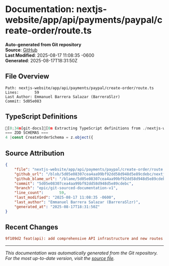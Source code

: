 # Documentation: nextjs-website/app/api/payments/paypal/create-order/route.ts

**Auto-generated from Git repository**  
**Source**: [GitHub](/blob/5d05e08307cea4aa99bf92dd58d948d5e89cdebc/nextjs-website/app/api/payments/paypal/create-order/route.ts)  
**Last Modified**: 2025-08-17 11:08:35 -0600  
**Generated**: 2025-08-17T18:31:50Z

## File Overview

```
Path: nextjs-website/app/api/payments/paypal/create-order/route.ts
Lines:       59
Last Author: Emmanuel Barrera Salazar (BarreraSlzr)
Commit: 5d05e083
```

## TypeScript Definitions

```typescript
[0;34m[git-docs][0m Extracting TypeScript definitions from ./nextjs-website/app/api/payments/paypal/create-order/route.ts
=== ZOD SCHEMAS ===
4 |const CreateOrderSchema = z.object({
```

## Source Attribution

```json
{
    "file": "nextjs-website/app/api/payments/paypal/create-order/route.ts",
    "github_url": "/blob/5d05e08307cea4aa99bf92dd58d948d5e89cdebc/nextjs-website/app/api/payments/paypal/create-order/route.ts",
    "github_blame_url": "/blame/5d05e08307cea4aa99bf92dd58d948d5e89cdebc/nextjs-website/app/api/payments/paypal/create-order/route.ts",
    "commit": "5d05e08307cea4aa99bf92dd58d948d5e89cdebc",
    "branch": "epic/git-sourced-documentation-v1",
    "line_count":       59,
    "last_modified": "2025-08-17 11:08:35 -0600",
    "last_author": "Emmanuel Barrera Salazar (BarreraSlzr)",
    "generated_at": "2025-08-17T18:31:50Z"
}
```

## Recent Changes

```diff
9f109d2 feat(api): add comprehensive API infrastructure and new routes
```

---
*This documentation was automatically generated from the Git repository. 
For the most up-to-date version, visit the [source file](/blob/5d05e08307cea4aa99bf92dd58d948d5e89cdebc/nextjs-website/app/api/payments/paypal/create-order/route.ts).*
